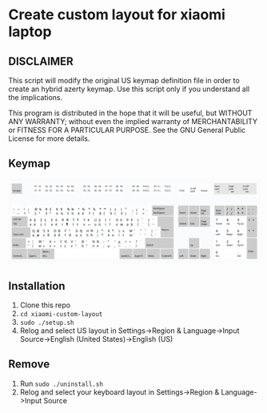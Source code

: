 # Create custom layout for xiaomi laptop

## DISCLAIMER

This script will modify the original US keymap definition file in order to create an hybrid azerty keymap. Use this script only if you understand all the implications.

This program is distributed in the hope that it will be useful, but WITHOUT ANY WARRANTY; without even the implied warranty of MERCHANTABILITY or FITNESS FOR A PARTICULAR PURPOSE. See the GNU General Public License for more details.

## Keymap

![alt text](https://raw.githubusercontent.com/Skyeun/Scripts-Solus/master/xiaomi-custom-layout/layout.png)

## Installation

1. Clone this repo
2. `cd xiaomi-custom-layout`
3. `sudo ./setup.sh`
4. Relog and select US layout in Settings->Region & Language->Input Source->English (United States)->English (US)

## Remove

1. Run `sudo ./uninstall.sh`
2. Relog and select your keyboard layout in Settings->Region & Language->Input Source